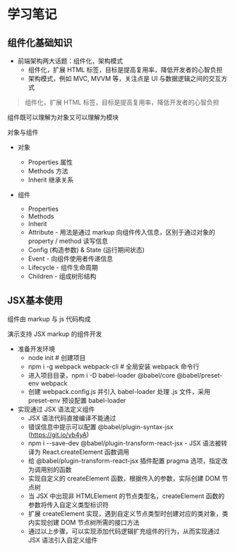 # 学习笔记

## 组件化基础知识

- 前端架构两大话题：组件化，架构模式
  - 组件化，扩展 HTML 标签，目标是提高复用率，降低开发者的心智负担
  - 架构模式，例如 MVC, MVVM 等，关注点是 UI 与数据逻辑之间的交互方式

>组件化，扩展 HTML 标签，目标是提高复用率，降低开发者的心智负担

组件既可以理解为对象又可以理解为模块

对象与组件

- 对象
  - Properties 属性
  - Methods 方法
  - Inherit 继承关系

- 组件
  - Properties
  - Methods
  - Inherit
  - Attribute - 用法是通过 markup 向组件传入信息，区别于通过对象的 property / method 读写信息
  - Config (构造参数) & State (运行期间状态)
  - Event - 向组件使用者传递信息
  - Lifecycle - 组件生命周期
  - Children - 组成树形结构

## JSX基本使用

组件由 markup 与 js 代码构成

演示支持 JSX markup 的组件开发

- 准备开发环境
  - node init # 创建项目
  - npm i -g webpack webpack-cli # 全局安装 webpack 命令行
  - 进入项目目录，npm i -D babel-loader @babel/core @babel/preset-env webpack
  - 创建 webpack.config.js 并引入 babel-loader 处理 .js 文件，采用 preset-env 预设配置 babel-loader
- 实现通过 JSX 语法定义组件
  - JSX 语法代码直接编译不能通过
  - 错误信息中提示可以配置 @babel/plugin-syntax-jsx (https://git.io/vb4yA)
  - npm i --save-dev @babel/plugin-transform-react-jsx - JSX 语法被转译为 React.createElement 函数调用
  - 给 @babel/plugin-transform-react-jsx 插件配置 pragma 选项，指定改为调用别的函数
  - 实现自定义的 createElement 函数，根据传入的参数，实际创建 DOM 节点树
  - 当 JSX 中出现非 HTMLElement 的节点类型名，createElement 函数的参数将传入自定义类型标识符
  - 扩展 createElement 实现，遇到自定义节点类型时创建对应的类对象，类内实现创建 DOM 节点树所需的接口方法
  - 通过以上步骤，可以实现添加代码逻辑扩充组件的行为，从而实现通过 JSX 语法引入自定义组件

